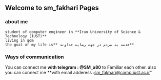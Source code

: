 ## Welcome to sm_fakhari Pages



### about me

```
student of computer engineer in **Iran University of Science & Technology (IUST)**
living in qom
the goal of my life is** خدمت به مردم در جهت رضایت خداوند**

```

### Ways of communication
You can connect me **with telegram : @SM_a80**  to Familiar each other.
also you can connect me **with email adderess :sm_fakhari@comp.iust.ac.ir"
